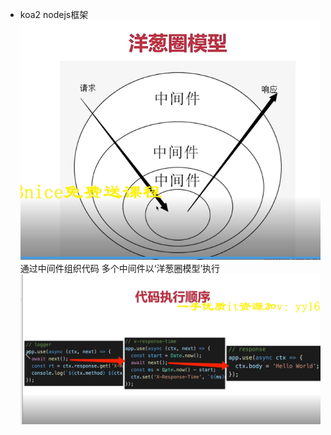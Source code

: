 - koa2 nodejs框架 ![](.node_images/9afe70d8.png)
通过中间件组织代码 多个中间件以‘洋葱圈模型’执行
  ![洋葱模型代码](.node_images/e3efecc7.png)